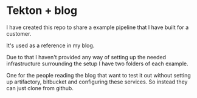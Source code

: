 # Tekton + blog

I have created this repo to share a example pipeline that I have built for a customer.

It's used as a reference in my blog.

Due to that I haven't provided any way of setting up the needed infrastructure surrounding the setup I have two folders of each example.

One for the people reading the blog that want to test it out without setting up artifactory, bitbucket and configuring these services.
So instead they can just clone from github.
